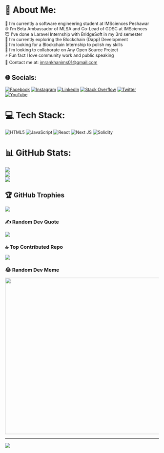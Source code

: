 # 💫 About Me:
🔭 I’m currently a software engineering student at IMSciences Peshawar<br>🌐 I'm Beta Ambassador of MLSA and Co-Lead of GDSC at IMSciences<br>😇 I've done a Laravel Internship with BridgeSoft in my 3rd semester<br>🌱 I’m currently exploring the Blockchain (Dapp) Development<br>🤝 I’m looking for a Blockchain Internship to polish my skills<br>👯 I’m looking to collaborate on Any Open Source Project<br>⚡ Fun fact I love community work and public speaking<br>💬 Contact me at: imrankhanims01@gmail.com


## 🌐 Socials:
[![Facebook](https://img.shields.io/badge/Facebook-%231877F2.svg?logo=Facebook&logoColor=white)](https://facebook.com//imranimsciences) [![Instagram](https://img.shields.io/badge/Instagram-%23E4405F.svg?logo=Instagram&logoColor=white)](https://instagram.com/imrankhanims1/) [![LinkedIn](https://img.shields.io/badge/LinkedIn-%230077B5.svg?logo=linkedin&logoColor=white)](https://linkedin.com/in/imranimsciences/) [![Stack Overflow](https://img.shields.io/badge/-Stackoverflow-FE7A16?logo=stack-overflow&logoColor=white)](https://stackoverflow.com/users/14915004/imran-khan) [![Twitter](https://img.shields.io/badge/Twitter-%231DA1F2.svg?logo=Twitter&logoColor=white)](https://twitter.com/Imrankh95501279) [![YouTube](https://img.shields.io/badge/YouTube-%23FF0000.svg?logo=YouTube&logoColor=white)](https://youtube.com/@itpeshawar7550) 

# 💻 Tech Stack:
![HTML5](https://img.shields.io/badge/html5-%23E34F26.svg?style=for-the-badge&logo=html5&logoColor=white) ![JavaScript](https://img.shields.io/badge/javascript-%23323330.svg?style=for-the-badge&logo=javascript&logoColor=%23F7DF1E) ![React](https://img.shields.io/badge/react-%2320232a.svg?style=for-the-badge&logo=react&logoColor=%2361DAFB) ![Next JS](https://img.shields.io/badge/Next-black?style=for-the-badge&logo=next.js&logoColor=white) ![Solidity](https://img.shields.io/badge/Solidity-%23363636.svg?style=for-the-badge&logo=solidity&logoColor=white)
# 📊 GitHub Stats:
![](https://github-readme-stats.vercel.app/api?username=ImranKhanIMS&theme=city_light&hide_border=false&include_all_commits=true&count_private=true)<br/>
![](https://github-readme-streak-stats.herokuapp.com/?user=ImranKhanIMS&theme=city_light&hide_border=false)<br/>
![](https://github-readme-stats.vercel.app/api/top-langs/?username=ImranKhanIMS&theme=city_light&hide_border=false&include_all_commits=true&count_private=true&layout=compact)

## 🏆 GitHub Trophies
![](https://github-profile-trophy.vercel.app/?username=ImranKhanIMS&theme=radical&no-frame=false&no-bg=true&margin-w=4)

### ✍️ Random Dev Quote
![](https://quotes-github-readme.vercel.app/api?type=horizontal&theme=radical)

### 🔝 Top Contributed Repo
![](https://github-contributor-stats.vercel.app/api?username=ImranKhanIMS&limit=5&theme=dark&combine_all_yearly_contributions=true)

### 😂 Random Dev Meme
<img src="https://rm.up.railway.app/" width="512px"/>

---
[![](https://visitcount.itsvg.in/api?id=ImranKhanIMS&icon=2&color=0)](https://visitcount.itsvg.in)
